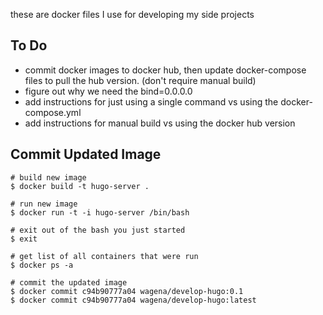 these are docker files I use for developing my side projects

## To Do

* commit docker images to docker hub, then update docker-compose files to pull the hub version. (don't require manual build)
* figure out why we need the bind=0.0.0.0
* add instructions for just using a single command vs using the docker-compose.yml
* add instructions for manual build vs using the docker hub version

## Commit Updated Image

```
# build new image
$ docker build -t hugo-server .

# run new image
$ docker run -t -i hugo-server /bin/bash

# exit out of the bash you just started
$ exit

# get list of all containers that were run
$ docker ps -a

# commit the updated image
$ docker commit c94b90777a04 wagena/develop-hugo:0.1
$ docker commit c94b90777a04 wagena/develop-hugo:latest
```
